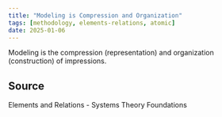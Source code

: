 ```yaml
---
title: "Modeling is Compression and Organization"
tags: [methodology, elements-relations, atomic]
date: 2025-01-06
---
```


Modeling is the compression (representation) and organization (construction) of impressions.

## Source
Elements and Relations - Systems Theory Foundations 